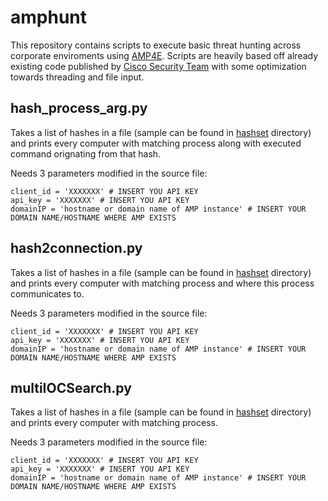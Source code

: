 # amphunt

This repository contains scripts to execute basic threat hunting across corporate enviroments using [AMP4E](https://www.cisco.com/c/en/us/products/security/advanced-malware-protection/index.html). Scripts are heavily based off already existing code published by [Cisco Security Team](https://github.com/CiscoSecurity/) with some optimization towards threading and file input.

## hash_process_arg.py

Takes a list of hashes in a file (sample can be found in [hashset](hashset/) directory) and prints every computer with matching process along with executed command orignating from that hash.

Needs 3 parameters modified in the source file:

```
client_id = 'XXXXXXX' # INSERT YOU API KEY
api_key = 'XXXXXXX' # INSERT YOU API KEY
domainIP = 'hostname or domain name of AMP instance' # INSERT YOUR DOMAIN NAME/HOSTNAME WHERE AMP EXISTS
```

## hash2connection.py

Takes a list of hashes in a file (sample can be found in [hashset](hashset/) directory) and prints every computer with matching process and where this process communicates to.

Needs 3 parameters modified in the source file:

```
client_id = 'XXXXXXX' # INSERT YOU API KEY
api_key = 'XXXXXXX' # INSERT YOU API KEY
domainIP = 'hostname or domain name of AMP instance' # INSERT YOUR DOMAIN NAME/HOSTNAME WHERE AMP EXISTS
```

## multiIOCSearch.py

Takes a list of hashes in a file (sample can be found in [hashset](hashset/) directory) and prints every computer with matching process.

Needs 3 parameters modified in the source file:

```
client_id = 'XXXXXXX' # INSERT YOU API KEY
api_key = 'XXXXXXX' # INSERT YOU API KEY
domainIP = 'hostname or domain name of AMP instance' # INSERT YOUR DOMAIN NAME/HOSTNAME WHERE AMP EXISTS
```